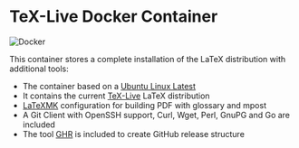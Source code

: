 # TeX-Live Docker Container

![Docker](https://img.shields.io/docker/build/flashpixx/texlive.svg)

This container stores a complete installation of the LaTeX distribution with additional tools:

* The container based on a [Ubuntu Linux Latest](https://hub.docker.com/_/ubuntu)
* It contains the current [TeX-Live](https://www.tug.org/texlive/) LaTeX distribution
* [LaTeXMK](https://ctan.org/pkg/latexmk) configuration for building PDF with glossary and mpost
* A Git Client with OpenSSH support, Curl, Wget, Perl, GnuPG and Go are included
* The tool [GHR](http://deeeet.com/ghr/) is included to create GitHub release structure
